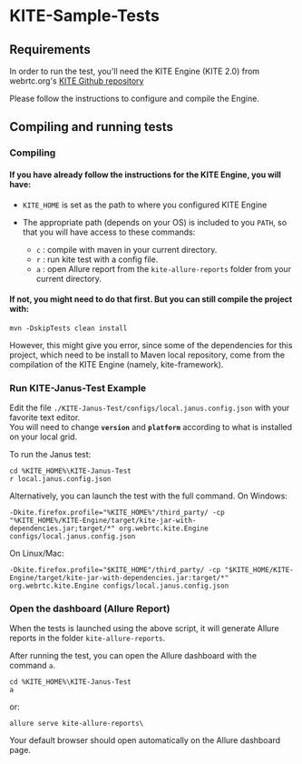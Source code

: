 # KITE-Sample-Tests

## Requirements
In order to run the test, you'll need the KITE Engine (KITE 2.0) from webrtc.org's [KITE Github repository](https://github.com/webrtc/KITE/tree/kite-2.0)

Please follow the instructions to configure and compile the Engine.

## Compiling and running tests


### Compiling

#### If you have already follow the instructions for the KITE Engine, you will have:

* `KITE_HOME` is set as the path to where you configured KITE Engine
* The appropriate path (depends on your OS) is included to you `PATH`, so that you will have access to these commands:

	* `c` : compile with maven in your current directory.
	* `r` : run kite test with a config file.
	* `a` : open Allure report from the `kite-allure-reports` folder from your current directory.
	

#### If not, you might need to do that first. But you can still compile the project with:

```
mvn -DskipTests clean install
```

However, this might give you error, since some of the dependencies for this project, which need to be install to Maven local
repository, come from the compilation of the KITE Engine (namely, kite-framework).

### Run KITE-Janus-Test Example

Edit the file `./KITE-Janus-Test/configs/local.janus.config.json` with your favorite text editor.  
You will need to change __`version`__ and __`platform`__ according to what is installed on your local grid.

To run the Janus test:
```
cd %KITE_HOME%\KITE-Janus-Test
r local.janus.config.json
```

Alternatively, you can launch the test with the full command.
On Windows:  
```
-Dkite.firefox.profile="%KITE_HOME%"/third_party/ -cp "%KITE_HOME%/KITE-Engine/target/kite-jar-with-dependencies.jar;target/*" org.webrtc.kite.Engine configs/local.janus.config.json
```
On Linux/Mac:  
```
-Dkite.firefox.profile="$KITE_HOME"/third_party/ -cp "$KITE_HOME/KITE-Engine/target/kite-jar-with-dependencies.jar:target/*" org.webrtc.kite.Engine configs/local.janus.config.json
```

### Open the dashboard (Allure Report)

When the tests is launched using the above script, it will generate Allure reports in the folder `kite-allure-reports`.

After running the test, you can open the Allure dashboard with the command `a`.
```
cd %KITE_HOME%\KITE-Janus-Test
a
```

or:
```
allure serve kite-allure-reports\
```

Your default browser should open automatically on the Allure dashboard page.
